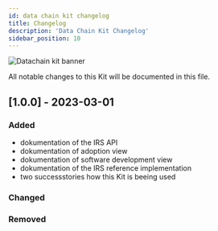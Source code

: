 ```yaml
---
id: data chain kit changelog
title: Changelog
description: 'Data Chain Kit Changelog'
sidebar_position: 10
---
```


![Datachain kit banner](@site/static/img/doc-datachain_header-minified.png)

All notable changes to this Kit will be documented in this file.

## [1.0.0] - 2023-03-01

### Added

- dokumentation of the IRS API
- dokumentation of adoption view
- dokumentation of software development view
- dokumentation of the IRS reference implementation
- two successstories how this Kit is beeing used

### Changed

### Removed
